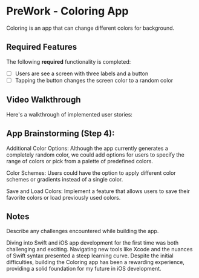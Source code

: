 # PreWork - Coloring App


Coloring is an app that can change different colors for background.


## Required Features

The following **required** functionality is completed:

- [ ] Users are see a screen with three labels and a button
- [ ] Tapping the button changes the screen color to a random color
 
## Video Walkthrough

Here's a walkthrough of implemented user stories:



## App Brainstorming (Step 4):

Additional Color Options: Although the app currently generates a completely random color, we could add options for users to specify the range of colors or pick from a palette of predefined colors.

Color Schemes: Users could have the option to apply different color schemes or gradients instead of a single color.

Save and Load Colors: Implement a feature that allows users to save their favorite colors or load previously used colors.

## Notes

Describe any challenges encountered while building the app.


Diving into Swift and iOS app development for the first time was both challenging and exciting. Navigating new tools like Xcode and the nuances of Swift syntax presented a steep learning curve. Despite the initial difficulties, building the Coloring app has been a rewarding experience, providing a solid foundation for my future in iOS development.
